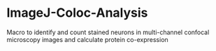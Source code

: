 # ImageJ-Coloc-Analysis
Macro to identify and count stained neurons in multi-channel confocal microscopy images and calculate protein co-expression
